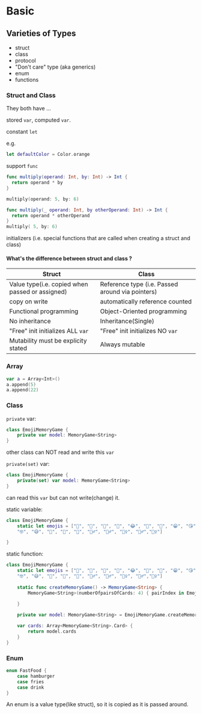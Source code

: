 # Basic

## Varieties of Types

- struct
- class
- protocol
- "Don't care" type (aka generics)
- enum
- functions

### Struct and Class

They both have ...

stored `var`, computed `var`.

constant `let`

e.g.
```swift
let defaultColor = Color.orange
```

support `func`

```swift
func multiply(operand: Int, by: Int) -> Int {
  return operand * by
}

multiply(operand: 5, by: 6)

func multiply(_ operand: Int, by otherOperand: Int) -> Int {
  return operand * otherOperand
}
multiply( 5, by: 6)

```

initializers (i.e. special functions that are called when creating a struct and class)


#### What's the difference between struct and class ?

| Struct  | Class |
|---|---|
| Value type(i.e. copied when passed or assigned)  | Reference type (i.e. Passed around via pointers)  |
| copy on write | automatically reference counted |
| Functional programming | Object-Oriented programming |
| No inheritance | Inheritance(Single) |
| "Free" init initializes ALL `var` | "Free" init initializes NO `var`|
| Mutability must be explicity stated | Always mutable |

### Array

```swift
var a = Array<Int>()
a.append(5)
a.append(22)
```

### Class

`private` var:
```swift
class EmojiMemoryGame {
    private var model: MemoryGame<String>
}
```
other class can NOT read and write this `var`

`private(set)` var:
```swift
class EmojiMemoryGame {
    private(set) var model: MemoryGame<String>
}
```
can read this `var` but can not write(change) it.

static variable:
```swift
class EmojiMemoryGame {
    static let emojis = ["🥝", "🍉", "🥑", "🎅", "😂", "🎄", "🎁", "😁", "😘", "💣" ,"🤖", "💀",
    "🤓", "😅", "🤙", "🦷", "👣", "🧚‍♂️", "🧜‍♂️", "🧜‍♀️", "🧞‍♂️","🧞‍♀️"]

}
```

static function:
```swift
class EmojiMemoryGame {
    static let emojis = ["🥝", "🍉", "🥑", "🎅", "😂", "🎄", "🎁", "😁", "😘", "💣" ,"🤖", "💀",
    "🤓", "😅", "🤙", "🦷", "👣", "🧚‍♂️", "🧜‍♂️", "🧜‍♀️", "🧞‍♂️","🧞‍♀️"]
    
    static func createMemoryGame() -> MemoryGame<String> {
        MemoryGame<String>(numberOfpairsOfCards: 4) { pairIndex in EmojiMemoryGame.emojis[pairIndex]}
        
    }

    private var model: MemoryGame<String> = EmojiMemoryGame.createMemoryGame()

    var cards: Array<MemoryGame<String>.Card> {
        return model.cards 
    }
}
```

### Enum

```swift
enum FastFood {
    case hamburger
    case fries
    case drink
}
```
An enum is a value type(like struct), so it is copied as it is passed around. 
